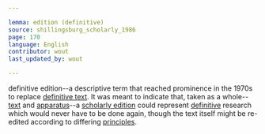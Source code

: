 ```yaml
---

lemma: edition (definitive)
source: shillingsburg_scholarly_1986
page: 170
language: English
contributor: wout
last_updated_by: wout

---
```


definitive edition--a descriptive term that reached prominence in the 1970s to replace [definitive text](textDefinitive.html). It was meant to indicate that, taken as a whole--[text](text.html) and [apparatus](apparatusCritical.html)--a [scholarly edition](editionScholarly.html) could represent [definitive](definitive.html) research which would never have to be done again, though the text itself might be re-edited according to differing [principles](editorialPrinciples.html).

